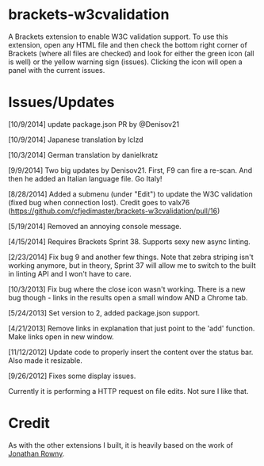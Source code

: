 brackets-w3cvalidation
=================

A Brackets extension to enable W3C validation support. To use this extension, 
open any HTML file and then check the bottom right corner of Brackets 
(where all files are checked) and look for either the green icon (all is well)
or the yellow warning sign (issues). Clicking the icon will open a panel with
the current issues.

Issues/Updates
=====
[10/9/2014] update package.json PR by @Denisov21

[10/9/2014] Japanese translation by lclzd

[10/3/2014] German translation by danielkratz

[9/9/2014] Two big updates by Denisov21. First, F9 can fire a re-scan. And then he added an 
Italian language file. Go Italy!

[8/28/2014] Added a submenu (under "Edit") to update the W3C validation (fixed bug when connection lost). Credit goes to valx76 (https://github.com/cfjedimaster/brackets-w3cvalidation/pull/16)

[5/19/2014] Removed an annoying console message.

[4/15/2014] Requires Brackets Sprint 38. Supports sexy new async linting.

[2/23/2014] Fix bug 9 and another few things. Note that zebra striping isn't working anymore, but in theory, Sprint 37 will allow me to switch to the built in linting API and I won't have to care.

[10/3/2013] Fix bug where the close icon wasn't working. There is a new bug though - links in the results
open a small window AND a Chrome tab.

[5/24/2013] Set version to 2, added package.json support.

[4/21/2013] Remove links in explanation that just point to the 'add' function. Make links open in new window.

[11/12/2012] Update code to properly insert the content over the status bar. Also made it resizable.  

[9/26/2012] Fixes some display issues.

Currently it is performing a HTTP request on file edits. Not sure I like that.

Credit
=====
As with the other extensions I built, it is heavily based on the work of [Jonathan Rowny](http://www.jonathanrowny.com/). 
